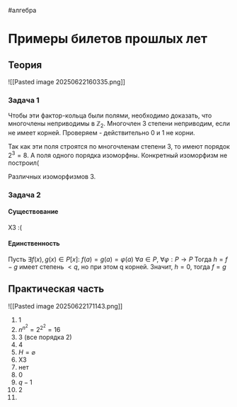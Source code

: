 #алгебра 
# Примеры билетов прошлых лет
## Теория
![[Pasted image 20250622160335.png]]
### Задача 1
Чтобы эти фактор-кольца были полями, необходимо доказать, что многочлены неприводимы в $\mathbb{Z}_2$. Многочлен 3 степени неприводим, если не имеет корней. Проверяем - действительно 0 и 1 не корни.

Так как эти поля строятся по многочленам степени 3, то имеют порядок $2^3 = 8$. А поля одного порядка изоморфны. Конкретный изоморфизм не построил(

Различных изоморфизмов 3.

### Задача 2
#### Существование
ХЗ :(

#### Единственность
Пусть $\exists f(x), g(x) \in P[x]: \ f(a) = g(a) = \varphi(a) \ \forall a \in P, \ \forall \varphi: P \to P$
Тогда $h = f - g$ имеет степень $< q$, но при этом q корней. Значит, $h = 0$, тогда $f = g$

## Практическая часть
![[Pasted image 20250622171143.png]]
1. 1
2. $n^{n^2} = 2^{2^2} = 16$
3. 3 (все порядка 2)
4. 4
5. $H = \varnothing$
6. ХЗ
7. нет
8. 0
9. $q - 1$
10. 2
11. 